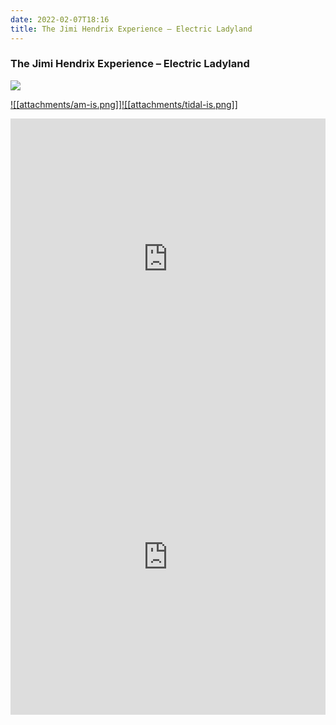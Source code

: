 ```yaml
---
date: 2022-02-07T18:16
title: The Jimi Hendrix Experience – Electric Ladyland
---
```

### The Jimi Hendrix Experience – Electric Ladyland
[![](https://i.discogs.com/_sgTKx-NOEjMJEZDuhWfCNTehG9_lj4fTJX1WadQe40/rs:fit/g:sm/q:90/h:600/w:600/czM6Ly9kaXNjb2dz/LWltYWdlcy9SLTEw/OTkxNjQ1LTE2MTgx/ODIyMTItOTU0Mi5q/cGVn.jpeg)][1] 

[1]: https://www.discogs.com/release/10991645
[2]: https://music.apple.com/us/album/357652252
[3]: https://listen.tidal.com/album/3254283

[![[attachments/am-is.png]]][2][![[attachments/tidal-is.png]]][3]

<iframe allow="autoplay *; encrypted-media *; fullscreen *" frameborder="0" height="450" style="width:100%;max-width:660px;overflow:hidden;background:transparent;" sandbox="allow-forms allow-popups allow-same-origin allow-scripts allow-storage-access-by-user-activation allow-top-navigation-by-user-activation" src="https://embed.music.apple.com/us/album/turn-blue/357652252"></iframe>
<div style="position: relative; padding-bottom: 100%; height: 0; overflow: hidden; max-width: 100%;"><iframe src="https://embed.tidal.com/albums/3254283?layout=gridify" frameborder= "0" allowfullscreen style="position: absolute; top: 0; left: 0; width: 100%; height: 1px; min-height: 100%; margin: 0 auto;"></iframe></div>
